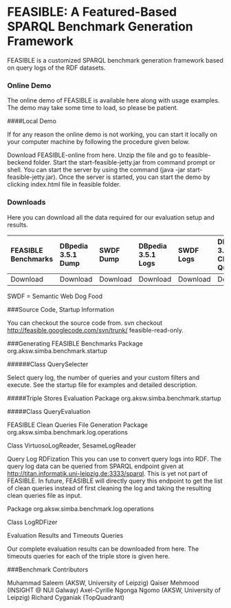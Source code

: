 # FEASIBLE: A Featured-Based SPARQL Benchmark Generation Framework

FEASIBLE is a customized SPARQL benchmark generation framework based on query logs of the RDF datasets.

### Online Demo

The online demo of FEASIBLE is available here along with usage examples. The demo may take some time to load, so please be patient.

####Local Demo

If for any reason the online demo is not working, you can start it locally on your computer machine by following the procedure given below.

Download FEASIBLE-online from here. Unzip the file and go to feasible-beckend folder. Start the start-feasible-jetty.jar from command prompt or shell. You can start the server by using the command (java -jar start-feasible-jetty.jar). Once the server is started, you can start the demo by clicking index.html file in feasible folder.

### Downloads

Here you can download all the data required for our evaluation setup and results.

| FEASIBLE Benchmarks | DBpedia 3.5.1 Dump | SWDF Dump | DBpedia 3.5.1 Logs | SWDF Logs| DBpedia 3.5.1 Clean Queries | SWDF Clean Queries|
|:------------------------|:-----------------------|:--------------|:-----------------------|:-------------|:---------------------------------|:----------------------|
| Download | Download | Download | Download | Download | Download | Download | 

SWDF = Semantic Web Dog Food

###Source Code, Startup Information

You can checkout the source code from. svn checkout http://feasible.googlecode.com/svn/trunk/ feasible-read-only.

###Generating FEASIBLE Benchmarks
Package org.aksw.simba.benchmark.startup

######Class QuerySelecter

Select query log, the number of queries and your custom filters and execute. See the startup file for examples and detailed description.

#####Triple Stores Evaluation
Package org.aksw.simba.benchmark.startup

#####Class QueryEvaluation

FEASIBLE Clean Queries File Generation
Package org.aksw.simba.benchmark.log.operations

Class VirtuosoLogReader, SesameLogReader

Query Log RDFization
This you can use to convert query logs into RDF. The query log data can be queried from SPARQL endpoint given at http://titan.informatik.uni-leipzig.de:3333/sparql. This is yet not part of FEASIBLE. In future, FEASIBLE will directly query this endpoint to get the list of clean queries instead of first cleaning the log and taking the resulting clean queries file as input.

Package org.aksw.simba.benchmark.log.operations

Class LogRDFizer

Evaluation Results and Timeouts Queries

Our complete evaluation results can be downloaded from here. The timeouts queries for each of the triple store is given here.

###Benchmark Contributors

Muhammad Saleem (AKSW, University of Leipzig)
Qaiser Mehmood (INSIGHT @ NUI Galway)
Axel-Cyrille Ngonga Ngomo (AKSW, University of Leipzig)
Richard Cyganiak (TopQuadrant)
